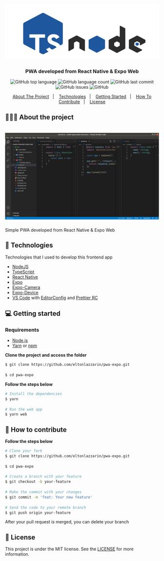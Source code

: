 <h1 align="center">
	<img alt="Project Logo" src="https://github.com/eltonlazzarin/node-typescript-structure/blob/master/screenshots/tsnodejs.png" height="180px" width="540px" />
</h1>

<h3 align="center">
  PWA developed from React Native &amp; Expo Web
</h3>

<p align="center"></p>

<p align="center">
  <img alt="GitHub top language" src="https://img.shields.io/github/languages/top/eltonlazzarin/pwa-expo">

  <img alt="GitHub language count" src="https://img.shields.io/github/languages/count/eltonlazzarin/pwa-expo">

  <img alt="GitHub last commit" src="https://img.shields.io/github/last-commit/eltonlazzarin/pwa-expo">

  <img alt="GitHub issues" src="https://img.shields.io/github/issues/eltonlazzarin/pwa-expo">

  <img alt="GitHub" src="https://img.shields.io/github/license/eltonlazzarin/pwa-expo">
</p>

<p align="center">
  <a href="#-about-the-project">About The Project</a>&nbsp;&nbsp;&nbsp;|&nbsp;&nbsp;&nbsp;
  <a href="#-technologies">Technologies</a>&nbsp;&nbsp;&nbsp;|&nbsp;&nbsp;&nbsp;
  <a href="#-getting-started">Getting Started</a>&nbsp;&nbsp;&nbsp;|&nbsp;&nbsp;&nbsp;
  <a href="#-how-to-contribute">How To Contribute</a>&nbsp;&nbsp;&nbsp;|&nbsp;&nbsp;&nbsp;
  <a href="#-license">License</a>
</p>

## 👨🏻‍💻 About the project

<h1 align="center">
	<img alt="VSCode Project Codes" src="https://github.com/eltonlazzarin/node-typescript-structure/blob/master/screenshots/vscode.png" />
</h1>

<p>Simple PWA developed from React Native &amp; Expo Web</p>

## 🚀 Technologies

Technologies that I used to develop this frontend app

- [NodeJS](https://nodejs.org/en)
- [TypeScript](https://www.typescriptlang.org)
- [React Native](https://reactnative.dev/docs/getting-started)
- [Expo](https://expo.io/learn)
- [Expo-Camera](https://docs.expo.io/versions/latest/sdk/camera)
- [Expo-Device](https://docs.expo.io/versions/latest/sdk/device)
- [VS Code](https://code.visualstudio.com) with [EditorConfig](https://marketplace.visualstudio.com/items?itemName=EditorConfig.EditorConfig) and [Prettier RC](https://github.com/prettier/prettier)

## 💻 Getting started

### Requirements

- [Node.js](https://nodejs.org/en/)
- [Yarn](https://classic.yarnpkg.com/) or [npm](https://www.npmjs.com/)

**Clone the project and access the folder**

```bash
$ git clone https://github.com/eltonlazzarin/pwa-expo.git

$ cd pwa-expo
```

**Follow the steps below**

```bash
# Install the dependencies
$ yarn

# Run the web app
$ yarn web
```

## 🤔 How to contribute

**Follow the steps below**

```bash
# Clone your fork
$ git clone https://github.com/eltonlazzarin/pwa-expo.git

$ cd pwa-expo

# Create a branch with your feature
$ git checkout -b your-feature

# Make the commit with your changes
$ git commit -m 'feat: Your new feature'

# Send the code to your remote branch
$ git push origin your-feature
```

After your pull request is merged, you can delete your branch

## 📝 License

This project is under the MIT license. See the [LICENSE](https://github.com/eltonlazzarin/pwa-expo/blob/master/LICENSE) for more information.
